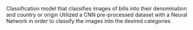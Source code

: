 Classification model that classifies images of bills into their denomination and country or origin
Utilized a CNN pre-processed dataset with a Neural Network in order to classify the images into the desired categories
